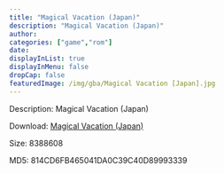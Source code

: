 ```yaml
---
title: "Magical Vacation (Japan)"
description: "Magical Vacation (Japan)"
author: 
categories: ["game","rom"]
date: 
displayInList: true
displayInMenu: false
dropCap: false
featuredImage: /img/gba/Magical Vacation [Japan].jpg
---
```


Description: Magical Vacation (Japan)

Download: <a style="text-decoration:underline;" href="https://mega.nz/#!nbZmnajB!Uu0E8mH6hPizRjPBMw3ChSvRPKfjFprxxTshe3_kYIo" target = "_blank" rel = "nofollow" > Magical Vacation (Japan)</a>

Size: 8388608

MD5: 814CD6FB465041DA0C39C40D89993339


